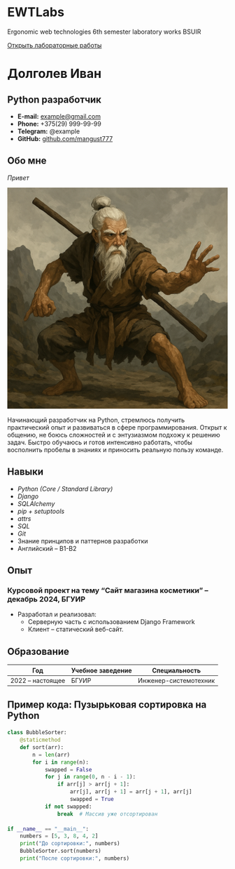 # EWTLabs
Ergonomic web technologies 6th semester laboratory works BSUIR



[Открыть лабораторные работы](#)

# Долголев Иван

## Python разработчик

- **E-mail:** example@gmail.com
- **Phone:** +375(29) 999-99-99
- **Telegram:** @example
- **GitHub:** [github.com/mangust777](https://github.com/mangust777)

## Обо мне

_Привет_

![Начинающий Python разработчик](image.png)

Начинающий разработчик на Python, стремлюсь получить практический опыт и развиваться в сфере программирования. Открыт к общению, не боюсь сложностей и с энтузиазмом подхожу к решению задач. Быстро обучаюсь и готов интенсивно работать, чтобы восполнить пробелы в знаниях и приносить реальную пользу команде.

## Навыки

- _Python (Core / Standard Library)_
- _Django_
- _SQLAlchemy_
- _pip + setuptools_
- _attrs_
- _SQL_
- _Git_
- Знание принципов и паттернов разработки
- Английский – B1-B2

## Опыт

### Курсовой проект на тему “Сайт магазина косметики” – декабрь 2024, БГУИР

- Разработал и реализовал:
  - Серверную часть с использованием Django Framework
  - Клиент – статический веб-сайт.

## Образование

| Год              | Учебное заведение | Специальность         |
| ---------------- | ----------------- | --------------------- |
| 2022 – настоящее | БГУИР             | Инженер-системотехник |

## Пример кода: Пузырьковая сортировка на Python

```python
class BubbleSorter:
    @staticmethod
    def sort(arr):
        n = len(arr)
        for i in range(n):
            swapped = False
            for j in range(0, n - i - 1):
                if arr[j] > arr[j + 1]:
                    arr[j], arr[j + 1] = arr[j + 1], arr[j]
                    swapped = True
            if not swapped:
                break  # Массив уже отсортирован

if __name__ == "__main__":
    numbers = [5, 3, 8, 4, 2]
    print("До сортировки:", numbers)
    BubbleSorter.sort(numbers)
    print("После сортировки:", numbers)
```
